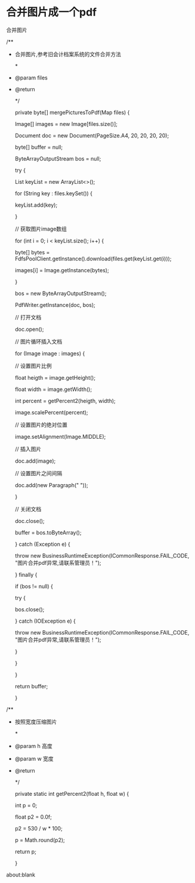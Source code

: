 # 合并图片成一个pdf

合并图片

/\*\*

* 合并图片,参考旧会计档案系统的文件合并方法

  \*

* @param files
* @return

  \*/

  private byte\[\] mergePicturesToPdf\(Map files\) {

  Image\[\] images = new Image\[files.size\(\)\];

  Document doc = new Document\(PageSize.A4, 20, 20, 20, 20\);

  byte\[\] buffer = null;

  ByteArrayOutputStream bos = null;

  try {

  List keyList = new ArrayList&lt;&gt;\(\);

  for \(String key : files.keySet\(\)\) {

  keyList.add\(key\);

  }

  // 获取图片image数组

  for \(int i = 0; i &lt; keyList.size\(\); i++\) {

  byte\[\] bytes = FdfsPoolClient.getInstance\(\).download\(files.get\(keyList.get\(i\)\)\);

  images\[i\] = Image.getInstance\(bytes\);

  }

  bos = new ByteArrayOutputStream\(\);

  PdfWriter.getInstance\(doc, bos\);

  // 打开文档

  doc.open\(\);

  // 图片循环插入文档

  for \(Image image : images\) {

  // 设置图片比例

  float heigth = image.getHeight\(\);

  float width = image.getWidth\(\);

  int percent = getPercent2\(heigth, width\);

  image.scalePercent\(percent\);

  // 设置图片的绝对位置

  image.setAlignment\(Image.MIDDLE\);

  // 插入图片

  doc.add\(image\);

  // 设置图片之间间隔

  doc.add\(new Paragraph\(" "\)\);

  }

  // 关闭文档

  doc.close\(\);

  buffer = bos.toByteArray\(\);

  } catch \(Exception e\) {

  throw new BusinessRuntimeException\(ICommonResponse.FAIL\_CODE, "图片合并pdf异常,请联系管理员！"\);

  } finally {

  if \(bos != null\) {

  try {

  bos.close\(\);

  } catch \(IOException e\) {

  throw new BusinessRuntimeException\(ICommonResponse.FAIL\_CODE, "图片合并pdf异常,请联系管理员！"\);

  }

  }

  }

  return buffer;

  }

/\*\*

* 按照宽度压缩图片

  \*

* @param h 高度
* @param w 宽度
* @return

  \*/

  private static int getPercent2\(float h, float w\) {

  int p = 0;

  float p2 = 0.0f;

  p2 = 530 / w \* 100;

  p = Math.round\(p2\);

  return p;

  }

about:blank

